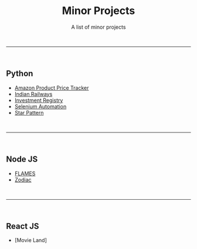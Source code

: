 <div align="center">
  <h1>Minor Projects</h1>
  <p>A list of minor projects</p>
</div>
<br />

---

<br />

## Python

* [Amazon Product Price Tracker](https://github.com/TyroAurum/myPythonProjects/tree/main/Amazon%20Price%20Tracker)
* [Indian Railways](https://github.com/TyroAurum/myPythonProjects/tree/main/Indian%20Railways)
* [Investment Registry](https://github.com/TyroAurum/myPythonProjects/tree/main/Investment%20Registry)
* [Selenium Automation](https://github.com/TyroAurum/myPythonProjects/tree/main/Selenium%20Automation)
* [Star Pattern](https://github.com/TyroAurum/myPythonProjects/tree/main/Star%20Pattern)

<br />

---

<br />

## Node JS

* [FLAMES](https://github.com/TyroAurum/myProjects/tree/main/Node.js/smallPkgs/flames)
* [Zodiac]()


<br  />
 
 ---
 
 <br />
 
 ## React JS
 
 * [Movie Land]
